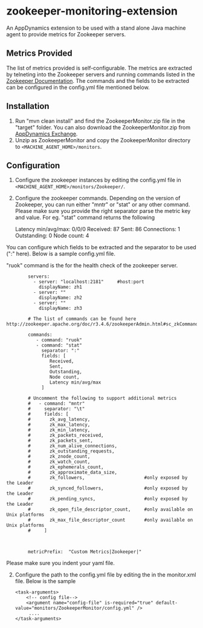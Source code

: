 zookeeper-monitoring-extension
==============================
An AppDynamics extension to be used with a stand alone Java machine agent to provide metrics for Zookeeper servers.


## Metrics Provided ##

The list of metrics provided is self-configurable. The metrics are extracted by telneting into the Zookeeper servers and running commands listed in the [Zookeeper Documentation].
The commands and the fields to be extracted can be configured in the config.yml file mentioned below.



## Installation ##

1. Run "mvn clean install" and find the ZookeeperMonitor.zip file in the "target" folder. You can also download the ZookeeperMonitor.zip from [AppDynamics Exchange][].
2. Unzip as ZookeeperMonitor and copy the ZookeeperMonitor directory to `<MACHINE_AGENT_HOME>/monitors`.



## Configuration ##
1. Configure the zookeeper instances by editing the config.yml file in `<MACHINE_AGENT_HOME>/monitors/Zookeeper/`.
2. Configure the zookeeper commands. Depending on the version of Zookeeper, you can run either "mntr" or "stat" or any other command. Please make sure you provide the right separator parse the metric key and value.
 For eg. "stat" command returns the following

    Latency min/avg/max: 0/0/0
    Received: 87
    Sent: 86
    Connections: 1
    Outstanding: 0
    Node count: 4

 You can configure which fields to be extracted and the separator to be used (":" here). Below is a sample config.yml file.

 "ruok" command is the for the health check of the zookeeper server.

  ```
          servers:
            - server: "localhost:2181"     #host:port
              displayName: zh1
            - server: ""
              displayName: zh2
            - server: ""
              displayName: zh3

          # The list of commands can be found here http://zookeeper.apache.org/doc/r3.4.6/zookeeperAdmin.html#sc_zkCommands

          commands:
             - command: "ruok"
             - command: "stat"
               separator: ":"
               fields: [
                  Received,
                  Sent,
                  Outstanding,
                  Node count,
                  Latency min/avg/max
               ]

          # Uncomment the following to support additional metrics
          #   - command: "mntr"
          #     separator: "\t"
          #     fields: [
          #       zk_avg_latency,
          #       zk_max_latency,
          #       zk_min_latency,
          #       zk_packets_received,
          #       zk_packets_sent,
          #       zk_num_alive_connections,
          #       zk_outstanding_requests,
          #       zk_znode_count,
          #       zk_watch_count,
          #       zk_ephemerals_count,
          #       zk_approximate_data_size,
          #       zk_followers,                      #only exposed by the Leader
          #       zk_synced_followers,               #only exposed by the Leader
          #       zk_pending_syncs,                  #only exposed by the Leader
          #       zk_open_file_descriptor_count,     #only available on Unix platforms
          #       zk_max_file_descriptor_count       #only available on Unix platforms
          #     ]



          metricPrefix:  "Custom Metrics|Zookeeper|"
   ```

  Please make sure you indent your yaml file.


2. Configure the path to the config.yml file by editing the <task-arguments> in the monitor.xml file. Below is the sample

     ```
     <task-arguments>
         <!-- config file-->
         <argument name="config-file" is-required="true" default-value="monitors/ZookeeperMonitor/config.yml" />
          ....
     </task-arguments>

     ```






[Github]: https://github.com/Appdynamics/zookeeper-monitoring-extension
[AppDynamics Exchange]: http://community.appdynamics.com/t5/AppDynamics-eXchange/idb-p/extensions
[AppDynamics Center of Excellence]: mailto:ace-request@appdynamics.com
[Zookeeper Documentation]: http://zookeeper.apache.org/doc/r3.4.6/zookeeperAdmin.html#sc_zkCommands